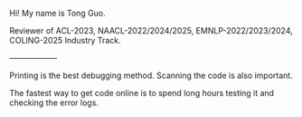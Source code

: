 Hi! My name is Tong Guo.

Reviewer of ACL-2023, NAACL-2022/2024/2025, EMNLP-2022/2023/2024, COLING-2025 Industry Track.

——————

Printing is the best debugging method. Scanning the code is also important.

The fastest way to get code online is to spend long hours testing it and checking the error logs.

